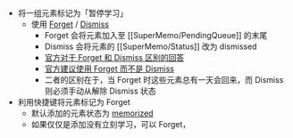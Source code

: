 - 将一组元素标记为「暂停学习」
	- 使用 [Forget]([[SuperMemo/Forget]]) / [Dismiss]([[SuperMemo/Dismiss]])
		- Forget 会将元素加入至 [[SuperMemo/PendingQueue]] 的末尾
		- Dismiss 会将元素的 [[SuperMemo/Status]] 改为 dismissed
		- [官方对于 Forget 和 Dismiss 区别的回答](http://supermemopedia.com/wiki/Difference_between_Forget_and_Dismiss)
		- [官方建议使用 Forget 而不是 Dismiss](http://supermemopedia.com/wiki/Change_the_default_behavior_of_Remembering_Dismissed_Items_to_maintain_the_repetition_history)
		- 二者的区别在于，当 Forget 时这些元素总有一天会回来，而 Dismiss 则必须手动从解除 Dismiss 状态
- 利用快捷键将元素标记为 Forget
	- 默认添加的元素状态为 [memorized](((622eb692-1fa4-4194-a516-925934f79b08)))
	- 如果仅仅是添加没有立刻学习，可以 Forget，